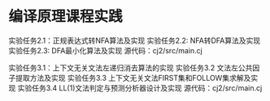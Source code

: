 # 编译原理课程实践

实验任务2.1：正规表达式转NFA算法及实现
实验任务2.2: NFA转DFA算法及实现
实验任务2.3: DFA最⼩化算法及实现
源代码：cj2/src/main.cj

实验任务3.1：上下文无关文法左递归消去算法的实现
实验任务3.2 文法左公共因子提取方法及实现
实验任务3.3 上下文无关文法FIRST集和FOLLOW集求解及实现
实验任务3.4 LL(1)⽂法判定与预测分析器设计及实现
源代码：cj2/src/main.cj
